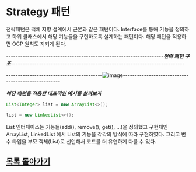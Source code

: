 # Strategy 패턴

전략패턴은 객체 지향 설계에서 근본과 같은 패턴이다. Interface를 통해 기능을 정의하고 하위 클래스에서 해당 기능들을 구현하도록 설계하는 패턴이다. 해당 패턴을 적용하면 OCP 원칙도 지키게 된다.   

-------------------------------------------------------------------***전략 패턴 구조***--------------------------------------------------------------------------   

-----------------------------------------![image](https://user-images.githubusercontent.com/89891704/162554115-ccafeaa1-4a7f-434e-9022-7b2f70c19593.png)---------------------------------------------------

***해당 패턴을 적용한 대표적인 예시를 살펴보자***
```java
List<Integer> list = new ArrayList<>();

list = new LinkedList<>();
```
List 인터페이스는 기능들(add(), remove(), get(), ...)을 정의했고 구현체인 ArrayList, LinkedList 에서 List의 기능을 각각의 방식에 따라 구현하였다. 그리고 변수 타입을 부모 객체(List)로 선언해서 코드를 더 유연하게 다룰 수 있다. 

## [목록 돌아가기](https://github.com/kyo705/Design-Pattern#3-%ED%96%89%EC%9C%84-%ED%8C%A8%ED%84%B4)
